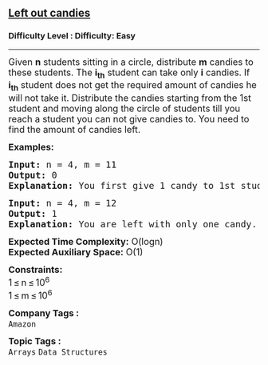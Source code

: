<h2><a href="https://www.geeksforgeeks.org/problems/left-out-candies5652/1?page=5&category=Arrays&company=Amazon,Microsoft,Flipkart,Adobe,Google&difficulty=Basic,Easy&sortBy=submissions">Left out candies</a></h2><h3>Difficulty Level : Difficulty: Easy</h3><hr><div class="problems_problem_content__Xm_eO"><p><span style="font-size: 18px;">Given <strong>n</strong> students sitting in a circle, distribute <strong>m</strong> candies to these students. The <strong>i<sub>th</sub></strong>&nbsp;student can take only&nbsp;<strong>i</strong> candies. If <strong>i<sub>th</sub></strong> student does not get the required amount of&nbsp;candies&nbsp;he will not take it. Distribute the candies starting from the 1st student and moving along the circle of students till you reach&nbsp;a student you can not give candies to. You need to find the amount of&nbsp;candies left.</span></p>
<p><span style="font-size: 18px;"><strong>Examples:</strong></span></p>
<pre><span style="font-size: 18px;"><strong>Input: </strong>n = 4, m = 11
<strong>Output:</strong> 0
<strong>Explanation:</strong> You first give 1 candy to 1st student, 2 to 2nd , 3 to 3rd , 4 to 4th then again 1 to first. All candies are finished with none left out.
</span></pre>
<pre><span style="font-size: 18px;"><strong>Input: </strong>n = 4, m = 12
<strong>Output:</strong> 1
<strong>Explanation:</strong>&nbsp;You are left with only one candy.
</span></pre>
<p><span style="font-size: 18px;"><strong>Expected Time Complexity:</strong> O(logn)<br><strong>Expected Auxiliary Space:</strong>&nbsp;O(1)</span></p>
<p><span style="font-size: 18px;"><strong>Constraints:</strong><br>1 ≤ n ≤ 10<sup>6</sup><br>1 ≤ m ≤ 10<sup>6</sup></span></p></div><p><span style=font-size:18px><strong>Company Tags : </strong><br><code>Amazon</code>&nbsp;<br><p><span style=font-size:18px><strong>Topic Tags : </strong><br><code>Arrays</code>&nbsp;<code>Data Structures</code>&nbsp;